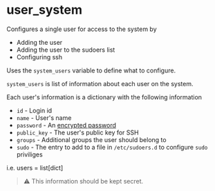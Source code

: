 # user_system

Configures a single user for access to the system by

  * Adding the user
  * Adding the user to the sudoers list
  * Configuring ssh

Uses the `system_users` variable to define what to configure.

`system_users` is list of information about each user on the system.

Each user's information is a dictionary with the following information

* `id` - Login id
* `name` - User's name
* `password` - An [encrypted password](https://docs.ansible.com/ansible/latest/reference_appendices/faq.html#how-do-i-generate-encrypted-passwords-for-the-user-module)
* `public_key` - The user's public key for SSH
* `groups` - Additional groups the user should belong to
* `sudo` - The entry to add to a file in `/etc/sudoers.d` to configure
  `sudo` priviliges

i.e. users = list[dict]

> :warning: This information should be kept secret.
